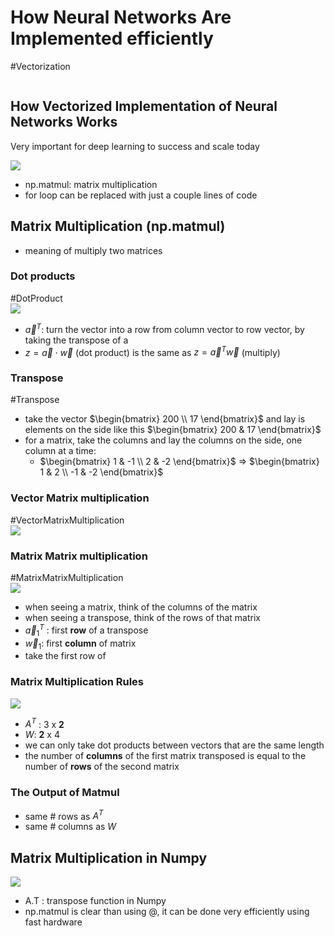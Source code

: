 # How Neural Networks Are Implemented efficiently
#Vectorization
```toc
```

## How Vectorized Implementation of Neural Networks Works
Very important for deep learning to success and scale today

![](Pasted%20image%2020221213123656.png)
- np.matmul: matrix multiplication
- for loop can be replaced with just a couple lines of code

## Matrix Multiplication (np.matmul)
- meaning of multiply two matrices

### Dot products
#DotProduct  
![](Pasted%20image%2020221213124603.png)
- $\vec{a}^{T}$: turn the vector into a row from column vector to row vector, by taking the transpose of a
- $z = \vec{a} \cdot \vec{w}$ (dot product) is the same as $z = \vec{a}^T\vec{w}$ (multiply)

### Transpose
#Transpose
- take the vector $\begin{bmatrix} 200 \\ 17 \end{bmatrix}$ and lay is elements on the side like this $\begin{bmatrix} 200 & 17 \end{bmatrix}$
- for a matrix, take the columns and lay the columns on the side, one column at a time:
	- $\begin{bmatrix} 1 & -1 \\ 2 & -2 \end{bmatrix}$ => $\begin{bmatrix} 1 & 2 \\ -1 & -2 \end{bmatrix}$

### Vector Matrix multiplication
#VectorMatrixMultiplication  
![](Pasted%20image%2020221213124733.png)

### Matrix Matrix multiplication
#MatrixMatrixMultiplication  
![](Pasted%20image%2020221213125545.png)
- when seeing a matrix, think of the columns of the matrix
- when seeing a transpose, think of the rows of that matrix
- $\vec{a}_1^T$ : first **row** of a transpose
- $\vec{w}_1$: first **column** of matrix
- take the first row of

### Matrix Multiplication Rules
![](Pasted%20image%2020221213140519.png)
 - $A^T$ : 3 x **2**
 - $W$: **2** x 4
 - we can only take dot products between vectors that are the same length
 - the number of **columns** of the first matrix transposed is equal to the number of **rows** of the second matrix

### The Output of Matmul
- same # rows as $A^T$
- same # columns as $W$

## Matrix Multiplication in Numpy
![](Pasted%20image%2020221213141316.png)
- A.T : transpose function in Numpy
- np.matmul is clear than using @, it can be done very efficiently using fast hardware
